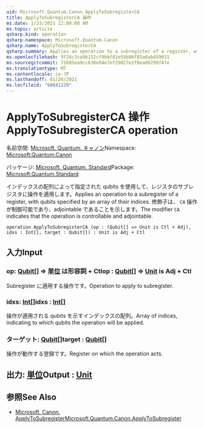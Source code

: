 ```yaml
---
uid: Microsoft.Quantum.Canon.ApplyToSubregisterCA
title: ApplyToSubregisterCA 操作
ms.date: 1/23/2021 12:00:00 AM
ms.topic: article
qsharp.kind: operation
qsharp.namespace: Microsoft.Quantum.Canon
qsharp.name: ApplyToSubregisterCA
qsharp.summary: Applies an operation to a subregister of a register, with qubits specified by an array of their indices. The modifier `CA` indicates that the operation is controllable and adjointable.
ms.openlocfilehash: 9f24c3ca9b152cf9bbf81e59b86f83a0ab459031
ms.sourcegitcommit: 71605ea9cc630e84e7ef29027e1f0ea06299747e
ms.translationtype: MT
ms.contentlocale: ja-JP
ms.lasthandoff: 01/26/2021
ms.locfileid: "98841220"
---
```

# <a name="applytosubregisterca-operation"></a><span data-ttu-id="217b7-102">ApplyToSubregisterCA 操作</span><span class="sxs-lookup"><span data-stu-id="217b7-102">ApplyToSubregisterCA operation</span></span>

<span data-ttu-id="217b7-103">名前空間: [Microsoft. Quantum. キャノン](xref:Microsoft.Quantum.Canon)</span><span class="sxs-lookup"><span data-stu-id="217b7-103">Namespace: [Microsoft.Quantum.Canon](xref:Microsoft.Quantum.Canon)</span></span>

<span data-ttu-id="217b7-104">パッケージ: [Microsoft. Quantum. Standard](https://nuget.org/packages/Microsoft.Quantum.Standard)</span><span class="sxs-lookup"><span data-stu-id="217b7-104">Package: [Microsoft.Quantum.Standard](https://nuget.org/packages/Microsoft.Quantum.Standard)</span></span>


<span data-ttu-id="217b7-105">インデックスの配列によって指定された qubits を使用して、レジスタのサブレジスタに操作を適用します。</span><span class="sxs-lookup"><span data-stu-id="217b7-105">Applies an operation to a subregister of a register, with qubits specified by an array of their indices.</span></span>
<span data-ttu-id="217b7-106">修飾子は、 `CA` 操作が制御可能であり、adjointable であることを示します。</span><span class="sxs-lookup"><span data-stu-id="217b7-106">The modifier `CA` indicates that the operation is controllable and adjointable.</span></span>

```qsharp
operation ApplyToSubregisterCA (op : (Qubit[] => Unit is Ctl + Adj), idxs : Int[], target : Qubit[]) : Unit is Adj + Ctl
```


## <a name="input"></a><span data-ttu-id="217b7-107">入力</span><span class="sxs-lookup"><span data-stu-id="217b7-107">Input</span></span>

### <a name="op--qubit--unit--is-adj--ctl"></a><span data-ttu-id="217b7-108">op: [Qubit](xref:microsoft.quantum.lang-ref.qubit)[] => [単位](xref:microsoft.quantum.lang-ref.unit)  は形容詞 + Ctl</span><span class="sxs-lookup"><span data-stu-id="217b7-108">op : [Qubit](xref:microsoft.quantum.lang-ref.qubit)[] => [Unit](xref:microsoft.quantum.lang-ref.unit)  is Adj + Ctl</span></span>

<span data-ttu-id="217b7-109">Subregister に適用する操作です。</span><span class="sxs-lookup"><span data-stu-id="217b7-109">Operation to apply to subregister.</span></span>


### <a name="idxs--int"></a><span data-ttu-id="217b7-110">idxs: [Int](xref:microsoft.quantum.lang-ref.int)[]</span><span class="sxs-lookup"><span data-stu-id="217b7-110">idxs : [Int](xref:microsoft.quantum.lang-ref.int)[]</span></span>

<span data-ttu-id="217b7-111">操作が適用される qubits を示すインデックスの配列。</span><span class="sxs-lookup"><span data-stu-id="217b7-111">Array of indices, indicating to which qubits the operation will be applied.</span></span>


### <a name="target--qubit"></a><span data-ttu-id="217b7-112">ターゲット: [Qubit](xref:microsoft.quantum.lang-ref.qubit)[]</span><span class="sxs-lookup"><span data-stu-id="217b7-112">target : [Qubit](xref:microsoft.quantum.lang-ref.qubit)[]</span></span>

<span data-ttu-id="217b7-113">操作が動作する登録です。</span><span class="sxs-lookup"><span data-stu-id="217b7-113">Register on which the operation acts.</span></span>



## <a name="output--unit"></a><span data-ttu-id="217b7-114">出力: [単位](xref:microsoft.quantum.lang-ref.unit)</span><span class="sxs-lookup"><span data-stu-id="217b7-114">Output : [Unit](xref:microsoft.quantum.lang-ref.unit)</span></span>



## <a name="see-also"></a><span data-ttu-id="217b7-115">参照</span><span class="sxs-lookup"><span data-stu-id="217b7-115">See Also</span></span>

- [<span data-ttu-id="217b7-116">Microsoft. Canon. ApplyToSubregister</span><span class="sxs-lookup"><span data-stu-id="217b7-116">Microsoft.Quantum.Canon.ApplyToSubregister</span></span>](xref:Microsoft.Quantum.Canon.ApplyToSubregister)